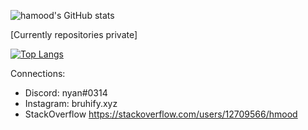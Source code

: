 ![hamood's GitHub stats](https://github-readme-stats.vercel.app/api?username=hamood765&show_icons=true&theme=tokyonight)

[Currently repositories private]

[![Top Langs](https://github-readme-stats.vercel.app/api/top-langs/?username=hamood765&layout=compact)](https://github.com/anuraghazra/github-readme-stats)

Connections:
- Discord: nyan#0314
- Instagram: bruhify.xyz
- StackOverflow https://stackoverflow.com/users/12709566/hmood
